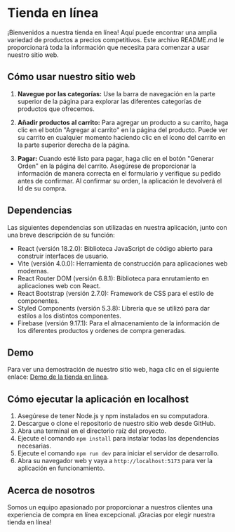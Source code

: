 # Tienda en línea

¡Bienvenidos a nuestra tienda en línea! Aquí puede encontrar una amplia variedad de productos a precios competitivos. Este archivo README.md le proporcionará toda la información que necesita para comenzar a usar nuestro sitio web.

## Cómo usar nuestro sitio web

1. **Navegue por las categorías:** Use la barra de navegación en la parte superior de la página para explorar las diferentes categorías de productos que ofrecemos.

2. **Añadir productos al carrito:** Para agregar un producto a su carrito, haga clic en el botón "Agregar al carrito" en la página del producto. Puede ver su carrito en cualquier momento haciendo clic en el ícono del carrito en la parte superior derecha de la página.

3. **Pagar:** Cuando esté listo para pagar, haga clic en el botón "Generar Orden" en la página del carrito. Asegúrese de proporcionar la información de manera correcta en el formulario y verifique su pedido antes de confirmar. Al confirmar su orden, la aplicación le devolverá el Id de su compra.

## Dependencias

Las siguientes dependencias son utilizadas en nuestra aplicación, junto con una breve descripción de su función:

- React (versión 18.2.0): Biblioteca JavaScript de código abierto para construir interfaces de usuario.
- Vite (versión 4.0.0): Herramienta de construcción para aplicaciones web modernas.
- React Router DOM (versión 6.8.1): Biblioteca para enrutamiento en aplicaciones web con React.
- React Bootstrap (versión 2.7.0): Framework de CSS para el estilo de componentes.
- Styled Components (versión 5.3.8): Librería que se utilizó para dar estilos a los distintos componentes.
- Firebase (versión 9.17.1): Para el almacenamiento de la información de los diferentes productos y ordenes de compra generadas.

## Demo

Para ver una demostración de nuestro sitio web, haga clic en el siguiente enlace: [Demo de la tienda en línea](https://lbimpresiones3d.netlify.app).

## Cómo ejecutar la aplicación en localhost

1. Asegúrese de tener Node.js y npm instalados en su computadora.
2. Descargue o clone el repositorio de nuestro sitio web desde GitHub.
3. Abra una terminal en el directorio raíz del proyecto.
4. Ejecute el comando `npm install` para instalar todas las dependencias necesarias.
5. Ejecute el comando `npm run dev` para iniciar el servidor de desarrollo.
6. Abra su navegador web y vaya a `http://localhost:5173` para ver la aplicación en funcionamiento.


## Acerca de nosotros

Somos un equipo apasionado por proporcionar a nuestros clientes una experiencia de compra en línea excepcional. ¡Gracias por elegir nuestra tienda en línea!
